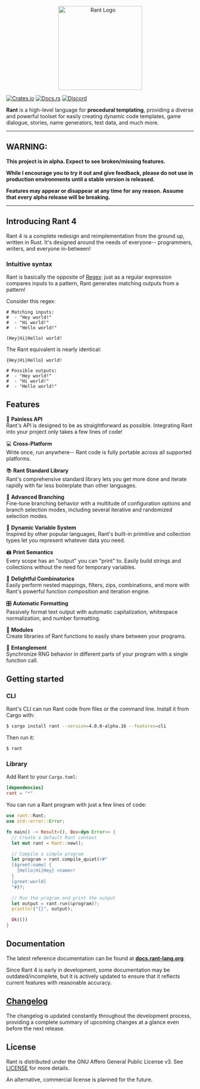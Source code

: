 <p align="center">
<img src="https://i.imgur.com/5IV9vwx.png" alt="Rant Logo" height="225px" width="225px"></img>
</p>

[![Crates.io](https://img.shields.io/crates/v/rant)](https://crates.io/crates/rant)
[![Docs.rs](https://docs.rs/rant/badge.svg)](https://docs.rs/rant)
[![Discord](https://img.shields.io/discord/332251452334669834?color=6C8BD5&label=discord&logo=discord&logoColor=%23fff)](https://discord.gg/5n7bnAD)



**Rant** is a high-level language for **procedural templating**, providing a diverse and powerful toolset for easily creating dynamic code templates, game dialogue, stories, name generators, test data, and much more.

***

## WARNING:

**This project is in alpha. Expect to see broken/missing features.**

**While I encourage you to try it out and give feedback, please do not use in production environments until a stable version is released.**

**Features may appear or disappear at any time for any reason. Assume that every alpha release will be breaking.**

***

## Introducing Rant 4

Rant 4 is a complete redesign and reimplementation from the ground up, written in Rust. 
It's designed around the needs of everyone-- programmers, writers, and everyone in-between!

### Intuitive syntax

Rant is basically the opposite of [Regex](https://en.wikipedia.org/wiki/Regular_expression): 
just as a regular expression compares inputs to a pattern, Rant generates matching outputs from a pattern!

Consider this regex:

```regex
# Matching inputs:
#  - "Hey world!"
#  - "Hi world!"
#  - "Hello world!"

(Hey|Hi|Hello) world!
```

The Rant equivalent is nearly identical:

```rant
{Hey|Hi|Hello} world!

# Possible outputs:
#  - "Hey world!"
#  - "Hi world!"
#  - "Hello world!"
```

## Features

🧰 **Painless API** <br/> Rant's API is designed to be as straightforward as possible. Integrating Rant into your project only takes a few lines of code!

💻 **Cross-Platform** <br/> Write once, run anywhere-- Rant code is fully portable across all supported platforms.

📚 **Rant Standard Library** <br/> Rant's comprehensive standard library lets you get more done and iterate rapidly with far less boilerplate than other languages.

🔱 **Advanced Branching** <br/> Fine-tune branching behavior with a multitude of configuration options and branch selection modes, including several iterative and randomized selection modes.

🎨 **Dynamic Variable System** <br/> Inspired by other popular languages, Rant's built-in primitive and collection types let you represent whatever data you need.

🖨 **Print Semantics** <br/> Every scope has an "output" you can "print" to. Easily build strings and collections without the need for temporary variables.

🧬 **Delightful Combinatorics** <br/> Easily perform nested mappings, filters, zips, combinations, and more with Rant's powerful function composition and iteration engine. 

🎛 **Automatic Formatting** <br/> Passively format text output with automatic capitalization, whitespace normalization, and number formatting.

🧩 **Modules** <br/> Create libraries of Rant functions to easily share between your programs.

🧶 **Entanglement** <br/> Synchronize RNG behavior in different parts of your program with a single function call.

## Getting started

### CLI

Rant's CLI can run Rant code from files or the command line.
Install it from Cargo with:

```sh
$ cargo install rant --version=4.0.0-alpha.16 --features=cli
```

Then run it:

```sh
$ rant
```

### Library

Add Rant to your `Cargo.toml`:

```toml
[dependencies]
rant = "*"
```

You can run a Rant program with just a few lines of code:

```rust
use rant::Rant;
use std::error::Error;

fn main() -> Result<(), Box<dyn Error>> {
  // Create a default Rant context
  let mut rant = Rant::new();

  // Compile a simple program
  let program = rant.compile_quiet(r#"
  [$greet:name] {
    {Hello|Hi|Hey} <name>!
  }
  [greet:world]
  "#)?;

  // Run the program and print the output
  let output = rant.run(&program)?;
  println!("{}", output);

  Ok(())
}
```

## Documentation

The latest reference documentation can be found at **[docs.rant-lang.org](https://docs.rant-lang.org)**.

Since Rant 4 is early in development, some documentation may be outdated/incomplete, but it is actively updated to ensure that it reflects current features with reasonable accuracy.

## [Changelog](https://github.com/rant-lang/rant/blob/master/CHANGELOG.md)

The changelog is updated constantly throughout the development process, providing a complete summary of upcoming changes at a glance even before the next release.

## License

Rant is distributed under the GNU Affero General Public License v3. See [LICENSE](./LICENSE) for more details.

An alternative, commercial license is planned for the future.
